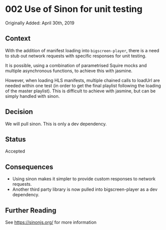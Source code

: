 # 002 Use of Sinon for unit testing

Originally Added: April 30th, 2019

## Context

With the addition of manifest loading into `bigscreen-player`, there is a need to stub out network requests with specific responses for unit testing.

It is possible, using a combination of parametrised Squire mocks and multiple asynchronous functions, to achieve this with jasmine.

However, when loading HLS manifests, multiple chained calls to loadUrl are needed within one test (in order to get the final playlist following the loading of the master playlist). This is difficult to achieve with jasmine, but can be simply handled with sinon.

## Decision

We will pull sinon. This is only a dev dependency.

## Status

Accepted

## Consequences

* Using sinon makes it simpler to provide custom responses to network requests.
* Another third party library is now pulled into bigscreen-player as a dev dependency.

## Further Reading

See https://sinonjs.org/ for more information